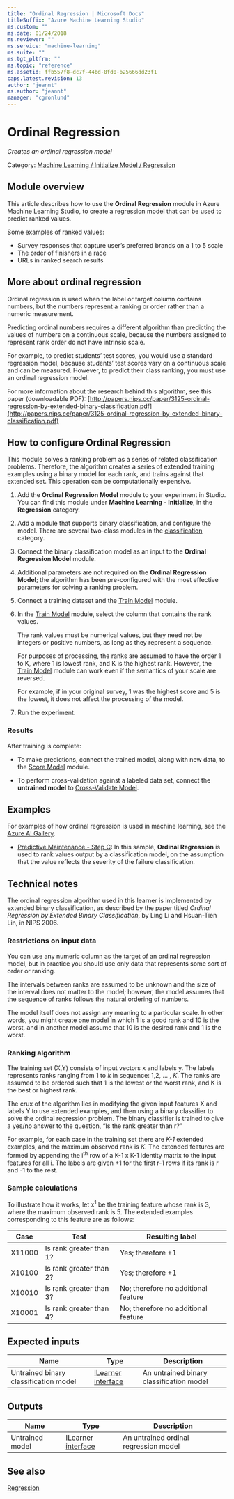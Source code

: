 ```yaml
---
title: "Ordinal Regression | Microsoft Docs"
titleSuffix: "Azure Machine Learning Studio"
ms.custom: ""
ms.date: 01/24/2018
ms.reviewer: ""
ms.service: "machine-learning"
ms.suite: ""
ms.tgt_pltfrm: ""
ms.topic: "reference"
ms.assetid: ffb557f8-dc7f-44bd-8fd0-b25666dd23f1
caps.latest.revision: 13
author: "jeannt"
ms.author: "jeannt"
manager: "cgronlund"
---
```

# Ordinal Regression

*Creates an ordinal regression model*

Category: [Machine Learning / Initialize Model / Regression](machine-learning-initialize-model-regression.md)

## Module overview

This article describes how to use the **Ordinal Regression** module in Azure Machine Learning Studio, to create a regression model that can be used to predict ranked values. 

Some examples of ranked values:

+ Survey responses that capture user’s preferred brands on a 1 to 5 scale
+ The order of finishers in a race
+ URLs in ranked search results

## More about ordinal regression

Ordinal regression is used when the label or target column contains numbers, but the numbers represent a ranking or order rather than a numeric measurement.

Predicting ordinal numbers requires a different algorithm than predicting the values of numbers on a continuous scale, because the numbers assigned to represent rank order do not have intrinsic scale.

For example, to predict students’ test scores, you would use a standard regression model, because students’ test scores vary on a continuous scale and can be measured. However, to predict their class ranking, you must use an ordinal regression model.

For more information about the research behind this algorithm, see this paper (downloadable PDF): [http://papers.nips.cc/paper/3125-ordinal-regression-by-extended-binary-classification.pdf](http://papers.nips.cc/paper/3125-ordinal-regression-by-extended-binary-classification.pdf)

## How to configure Ordinal Regression

This module solves a ranking problem as a series of related classification problems. Therefore, the algorithm creates a series of extended training examples using a binary model for each rank, and trains against that extended set. This operation can be computationally expensive.

1. Add the **Ordinal Regression Model** module to your experiment in Studio. You can find this module under **Machine Learning - Initialize**, in the **Regression** category.

2. Add a module that supports binary classification, and configure the model. There are several two-class modules in the [classification](machine-learning-initialize-model-classification.md) category.

3. Connect the binary classification model as an input to the **Ordinal Regression Model** module.

4. Additional parameters are not required on the **Ordinal Regression Model**; the algorithm has been pre-configured with the most effective parameters for solving a ranking problem.

5. Connect a training dataset and the [Train Model](train-model.md) module.

6. In the [Train Model](train-model.md) module, select the column that contains the rank values.

    The rank values must be numerical values, but they need not be integers or positive numbers, as long as they represent a sequence.

    For purposes of processing, the ranks are assumed to have the order 1 to K, where 1 is lowest rank, and K is the highest rank. However, the [Train Model](train-model.md) module can work even if the semantics of your scale are reversed.

    For example, if in your original survey, 1 was the highest score and 5 is the lowest, it does not affect the processing of the model.

6. Run the experiment.

### Results

After training is complete:

+ To make predictions, connect the trained model, along with new data, to the [Score Model](score-model.md) module.

+ To perform cross-validation against a labeled data set, connect the **untrained model** to [Cross-Validate Model](cross-validate-model.md).

## Examples

For examples of how ordinal regression is used in machine learning, see the [Azure AI Gallery](https://gallery.cortanaintelligence.com).

- [Predictive Maintenance - Step C](https://gallery.cortanaintelligence.com/Experiment/68b4a27dc53d426e902025e77a393702?r=legacy): In this sample, **Ordinal Regression** is used to rank values output by a classification model, on the assumption that the value reflects the severity of the failure classification.

## Technical notes

The ordinal regression algorithm used in this learner is implemented by extended binary classification, as described by the paper titled *Ordinal Regression by Extended Binary Classification*, by Ling Li and Hsuan-Tien Lin, in NIPS 2006.

### Restrictions on input data

You can use any numeric column as the target of an ordinal regression model, but in practice you should use only data that represents some sort of order or ranking.

The intervals between ranks are assumed to be unknown and the size of the interval does not matter to the model; however, the model assumes that the sequence of ranks follows the natural ordering of numbers.

The model itself does not assign any meaning to a particular scale. In other words, you might create one model in which 1 is a good rank and 10 is the worst, and in another model assume that 10 is the desired rank and 1 is the worst.

### Ranking algorithm

The training set (X,Y) consists of input vectors x and labels y. The labels represents ranks ranging from 1 to *k* in sequence:  1,2, … , *K*.  The ranks are assumed to be ordered such that  1 is the lowest or the worst rank, and K is the best or highest rank.

The crux of the algorithm lies in modifying the given input features X and labels Y to use extended examples, and then using a binary classifier to solve the ordinal regression problem. The binary classifier is trained to give a yes/no answer to the question, “Is the rank greater than r?”

For example, for each case in the training set there are *K-1* extended examples, and the maximum observed rank is *K*. The extended features are formed by appending the i<sup>th</sup> row of a K-1 x K-1 identity matrix to the input features for all i. The labels are given +1 for the first r-1 rows if its rank is r and -1 to the rest.

### Sample calculations  

To illustrate how it works, let x<sup>1</sup> be the training feature whose rank is 3, where the maximum observed rank is 5. The extended examples corresponding to this feature are as follows:

|Case|Test|Resulting label|  
|----------|----------|---------------------|  
|X11000|Is rank greater than 1?|Yes; therefore +1|  
|X10100|Is rank greater than 2?|Yes; therefore +1|  
|X10010|Is rank greater than 3?|No; therefore no additional feature|  
|X10001|Is rank greater than 4?|No; therefore no additional feature|  

## Expected inputs

|Name|Type|Description|  
|----------|----------|-----------------|  
|Untrained binary classification model|[ILearner interface](ilearner-interface.md)|An untrained binary classification model|  

## Outputs

|Name|Type|Description|  
|----------|----------|-----------------|  
|Untrained model|[ILearner interface](ilearner-interface.md)|An untrained ordinal regression model|  

## See also

 [Regression](machine-learning-initialize-model-regression.md)   
